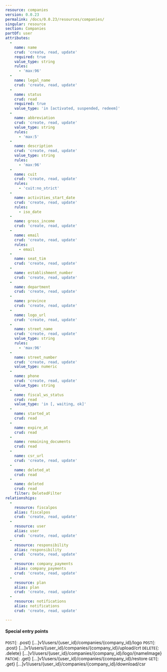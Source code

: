 ```yaml
---
resource: companies
version: 0.0.23
permalink: /docs/0.0.23/resources/companies/
singular: resource
section: Companies
partOf: user
attributes:
  -
    name: name
    crud: 'create, read, update'
    required: true
    value_type: string
    rules:
      - 'max:96'
  -
    name: legal_name
    crud: 'create, read, update'
  -
    name: status
    crud: read
    required: true
    value_type: 'in [activated, suspended, redeem]'
  -
    name: abbreviation
    crud: 'create, read, update'
    value_type: string
    rules:
      - 'max:5'
  -
    name: description
    crud: 'create, read, update'
    value_type: string
    rules:
      - 'max:96'
  -
    name: cuit
    crud: 'create, read, update'
    rules:
      - 'cuit:no_strict'
  -
    name: activities_start_date
    crud: 'create, read, update'
    rules:
      - iso_date
  -
    name: gross_income
    crud: 'create, read, update'
  -
    name: email
    crud: 'create, read, update'
    rules:
      - email
  -
    name: seat_tim
    crud: 'create, read, update'
  -
    name: establishment_number
    crud: 'create, read, update'
  -
    name: department
    crud: 'create, read, update'
  -
    name: province
    crud: 'create, read, update'
  -
    name: logo_url
    crud: 'create, read, update'
  -
    name: street_name
    crud: 'create, read, update'
    value_type: string
    rules:
      - 'max:96'
  -
    name: street_number
    crud: 'create, read, update'
    value_type: numeric
  -
    name: phone
    crud: 'create, read, update'
    value_type: string
  -
    name: fiscal_ws_status
    crud: read
    value_type: 'in [, waiting, ok]'
  -
    name: started_at
    crud: read
  -
    name: expire_at
    crud: read
  -
    name: remaining_documents
    crud: read
  -
    name: csr_url
    crud: 'create, read, update'
  -
    name: deleted_at
    crud: read
  -
    name: deleted
    crud: read
    filter: DeletedFilter
relationships:
  -
    resource: fiscalpos
    alias: fiscalpos
    crud: 'create, read, update'
  -
    resource: user
    alias: user
    crud: 'create, read, update'
  -
    resource: responsibility
    alias: responsibility
    crud: 'create, read, update'
  -
    resource: company_payments
    alias: company_payments
    crud: 'create, read, update'
  -
    resource: plan
    alias: plan
    crud: 'create, read, update'
  -
    resource: notifications
    alias: notifications
    crud: 'create, read, update'

---
```


#### Special entry points

`POST`{: .post} [...]v1/users/{user_id}/companies/{company_id}/logo
`POST`{: .post} [...]v1/users/{user_id}/companies/{company_id}/upload/crt
`DELETE`{: .delete} [...]v1/users/{user_id}/companies/{company_id}/logo/{nameImage}
`PATCH`{: .get} [...]v1/users/{user_id}/companies/{company_id}/restore
`GET`{: .get} [...]v1/users/{user_id}/companies/{company_id}/download/csr
